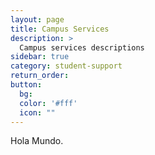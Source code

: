 ```yaml
---
layout: page
title: Campus Services
description: >
  Campus services descriptions
sidebar: true
category: student-support
return_order: 
button:
  bg: 
  color: '#fff'
  icon: ""
---
```


Hola Mundo.
